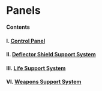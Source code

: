 # Panels

**Contents**

#### I. [Control Panel](https://github.com/AlphaMC0/Lone-Martian/blob/main/Game%20Items/Panels/Control%20Panel.md)

#### II. [Deflector Shield Support System](https://github.com/AlphaMC0/Lone-Martian/blob/main/Game%20Items/Panels/Deflector%20Sheild%20Support%20System.md)

#### III. [Life Support System](https://github.com/AlphaMC0/Lone-Martian/blob/main/Game%20Items/Panels/Life%20Support%20System.md)

#### VI. [Weapons Support System](https://github.com/AlphaMC0/Lone-Martian/blob/main/Game%20Items/Panels/Weapons%20Support%20System.md)
